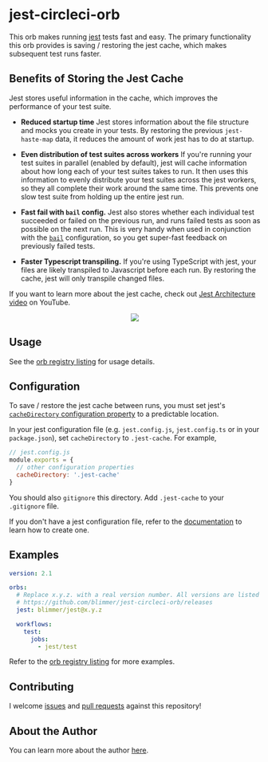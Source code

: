 # jest-circleci-orb

This orb makes running [jest](https://jestjs.io/) tests fast and easy. The primary
functionality this orb provides is saving / restoring the jest cache, which makes
subsequent test runs faster.

## Benefits of Storing the Jest Cache

Jest stores useful information in the cache, which improves the performance of your
test suite.

- **Reduced startup time** Jest stores information about the file structure and mocks you create in your
  tests. By restoring the previous `jest-haste-map` data, it reduces the amount of work jest has to do at startup.

- **Even distribution of test suites across workers** If you're running your test suites in parallel (enabled by default),
  jest will cache information about how long each of your test suites takes to run. It then uses this information
  to evenly distribute your test suites across the jest workers, so they all complete their work around the same time.
  This prevents one slow test suite from holding up the entire jest run.

- **Fast fail with `bail` config.** Jest also stores whether each individual test succeeded or failed on the previous run, and
  runs failed tests as soon as possible on the next run. This is very handy when used in conjunction with the
  [`bail`](https://jestjs.io/docs/en/configuration.html#bail-number--boolean) configuration, so you get super-fast feedback
  on previously failed tests.

- **Faster Typescript transpiling.** If you're using TypeScript with jest, your files are likely transpiled to Javascript
  before each run. By restoring the cache, jest will only transpile changed files.

If you want to learn more about the jest cache, check out [Jest Architecture video](https://youtu.be/3YDiloj8_d0) on YouTube.

<div style='text-align: center'>
  <a href='https://youtu.be/3YDiloj8_d0'>
    <img src=https://img.youtube.com/vi/3YDiloj8_d0/0.jpg>
  </a>
</div>

## Usage

See the [orb registry listing](https://circleci.com/orbs/registry/orb/blimmer/jest) for usage details.

## Configuration

To save / restore the jest cache between runs, you must set jest's
[`cacheDirectory` configuration property](https://jestjs.io/docs/en/configuration#cachedirectory-string) to a predictable
location.

In your jest configuration file (e.g. `jest.config.js`, `jest.config.ts` or in your `package.json`), set
`cacheDirectory` to `.jest-cache`. For example,

```js
// jest.config.js
module.exports = {
  // other configuration properties
  cacheDirectory: '.jest-cache'
}
```

You should also `gitignore` this directory. Add `.jest-cache` to your `.gitignore` file.

If you don't have a jest configuration file, refer to the [documentation](https://jestjs.io/docs/en/configuration)
to learn how to create one.

## Examples

```yml
version: 2.1

orbs:
  # Replace x.y.z. with a real version number. All versions are listed here:
  # https://github.com/blimmer/jest-circleci-orb/releases
  jest: blimmer/jest@x.y.z

  workflows:
    test:
      jobs:
        - jest/test
```

Refer to the [orb registry listing](https://circleci.com/orbs/registry/orb/blimmer/jest) for more examples.

## Contributing

I welcome [issues](https://github.com/blimmer/jest-circleci-orb/issues?q=is%3Aissue+is%3Aopen+sort%3Aupdated-desc) and
[pull requests](https://github.com/blimmer/jest-circleci-orb/pulls?q=is%3Apr+is%3Aopen+sort%3Aupdated-desc) against this
repository!

## About the Author

You can learn more about the author [here](https://benlimmer.com/freelance/).
